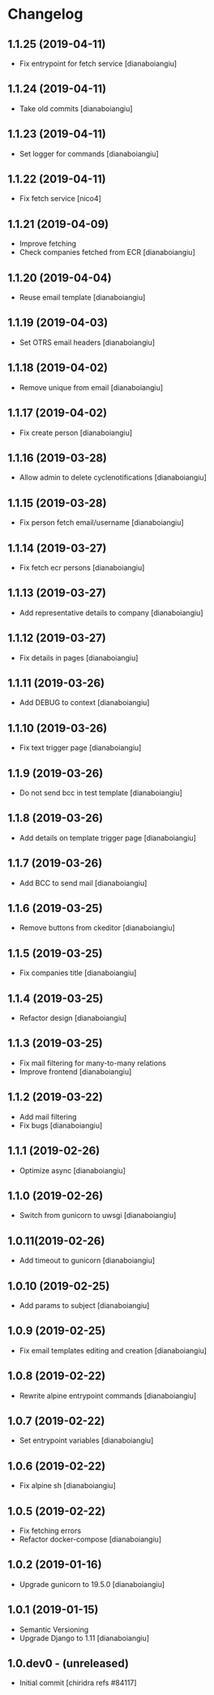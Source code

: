 Changelog
=========

1.1.25 (2019-04-11)
------------------
* Fix entrypoint for fetch service
  [dianaboiangiu]

1.1.24 (2019-04-11)
------------------
* Take old commits
  [dianaboiangiu]

1.1.23 (2019-04-11)
------------------
* Set logger for commands
  [dianaboiangiu]

1.1.22 (2019-04-11)
------------------
* Fix fetch service
  [nico4]

1.1.21 (2019-04-09)
------------------
* Improve fetching
* Check companies fetched from ECR
  [dianaboiangiu]

1.1.20 (2019-04-04)
------------------
* Reuse email template
  [dianaboiangiu]

1.1.19 (2019-04-03)
------------------
* Set OTRS email headers
  [dianaboiangiu]

1.1.18 (2019-04-02)
-------------------
* Remove unique from email
  [dianaboiangiu]

1.1.17 (2019-04-02)
------------------
* Fix create person
  [dianaboiangiu]

1.1.16 (2019-03-28)
------------------
* Allow admin to delete cyclenotifications
  [dianaboiangiu]

1.1.15 (2019-03-28)
------------------
* Fix person fetch email/username
  [dianaboiangiu]

1.1.14 (2019-03-27)
------------------
* Fix fetch ecr persons
  [dianaboiangiu]

1.1.13 (2019-03-27)
------------------
* Add representative details to company
  [dianaboiangiu]

1.1.12 (2019-03-27)
------------------
* Fix details in pages
  [dianaboiangiu]

1.1.11 (2019-03-26)
------------------
* Add DEBUG to context
  [dianaboiangiu]

1.1.10 (2019-03-26)
------------------
* Fix text trigger page
  [dianaboiangiu]

1.1.9 (2019-03-26)
-----------------
* Do not send bcc in test template
  [dianaboiangiu]

1.1.8 (2019-03-26)
-----------------
* Add details on template trigger page
  [dianaboiangiu]

1.1.7 (2019-03-26)
-----------------
* Add BCC to send mail
  [dianaboiangiu]

1.1.6 (2019-03-25)
-----------------
* Remove buttons from ckeditor
  [dianaboiangiu]

1.1.5 (2019-03-25)
-----------------
* Fix companies title
  [dianaboiangiu]

1.1.4 (2019-03-25)
-----------------
* Refactor design
  [dianaboiangiu]

1.1.3 (2019-03-25)
-----------------
* Fix mail filtering for many-to-many relations
* Improve frontend
  [dianaboiangiu]

1.1.2 (2019-03-22)
-----------------
* Add mail filtering
* Fix bugs
  [dianaboiangiu]

1.1.1 (2019-02-26)
-----------------
* Optimize async
  [dianaboiangiu]

1.1.0 (2019-02-26)
------------------
* Switch from gunicorn to uwsgi
  [dianaboiangiu]

1.0.11(2019-02-26)
-----------------
* Add timeout to gunicorn
  [dianaboiangiu]

1.0.10 (2019-02-25)
-----------------
* Add params to subject
  [dianaboiangiu]

1.0.9 (2019-02-25)
-----------------
* Fix email templates editing and creation
  [dianaboiangiu]

1.0.8 (2019-02-22)
-----------------
* Rewrite alpine entrypoint commands
  [dianaboiangiu]

1.0.7 (2019-02-22)
-----------------
* Set entrypoint variables
  [dianaboiangiu]

1.0.6 (2019-02-22)
------------------
* Fix alpine sh
  [dianaboiangiu]

1.0.5 (2019-02-22)
------------------
* Fix fetching errors
* Refactor docker-compose
  [dianaboiangiu]

1.0.2 (2019-01-16)
------------------
* Upgrade gunicorn to 19.5.0
  [dianaboiangiu]

1.0.1 (2019-01-15)
------------------
* Semantic Versioning
* Upgrade Django to 1.11
  [dianaboiangiu]

1.0.dev0 - (unreleased)
-----------------------
* Initial commit
  [chiridra refs #84117]

